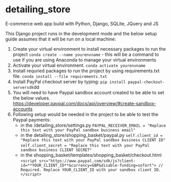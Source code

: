 # detailing_store
E-commerce web app build with Python, Django, SQLite, JQuery and JS

This Django project runs in the development mode and the below setup guide assumes that it will be run on a local machine:

1. Create your virtual environment to install necessary packages to run the project
    `conda create --name yourenvname` - this will be a command to use if you are using Anaconda to manage your virtual environments 
2. Activate your virtual environment. 
    `conda activate yourenvname`
3. Install requried packages to run the project by using requirements.txt file.
    `conda install --file requirements.txt`
4. Install PayPal checkout server by typing:
    `pip install paypal-checkout-serversdk`dd
5. You will need to have Paypal sandbox account created to be able to set the below values.
https://developer.paypal.com/docs/api/overview/#create-sandbox-accounts
6. Following setup would be needed in the project to be able to test the Paypal payments:
    - in the /detailing_store/settings.py
    `PAYPAL_RECEIVER_EMAIL = "Replace this text with your PayPal sandbox business email"`
    - in the detailing_store/shopping_basket/paypal.py
     `self.client_id = "Replace this text with your PayPal sandbox business CLIENT ID"`
     `self.client_secret = "Replace this text with your PayPal sandbox business CLIENT SECRET"`
    - in the shopping_basket/templates/shopping_basket/checkout.html
     `<script src="https://www.paypal.com/sdk/js?client-id=**YOUR_CLIENT_ID**&currency=GBP&disable-funding=sofort">
    // Required. Replace YOUR_CLIENT_ID with your sandbox client ID.
    </script>`